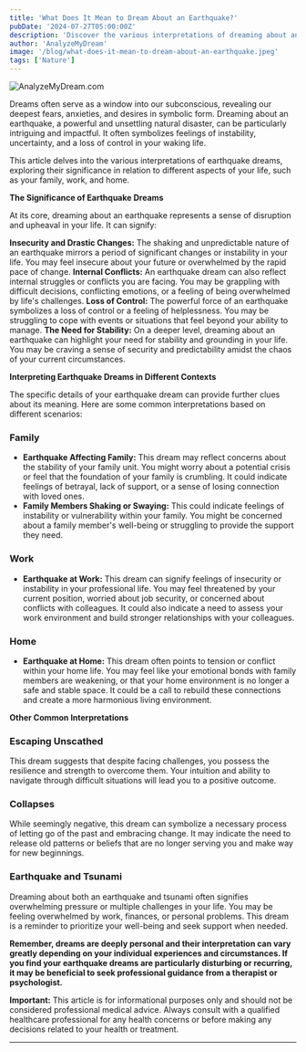 ```yaml
---
title: 'What Does It Mean to Dream About an Earthquake?'
pubDate: '2024-07-27T05:00:00Z'
description: 'Discover the various interpretations of dreaming about an earthquake, from insecurity and drastic changes to internal conflicts.'
author: 'AnalyzeMyDream'
image: '/blog/what-does-it-mean-to-dream-about-an-earthquake.jpeg'
tags: ['Nature']
---
```


![AnalyzeMyDream.com](/blog/what-does-it-mean-to-dream-about-an-earthquake.jpeg)


Dreams often serve as a window into our subconscious, revealing our deepest fears, anxieties, and desires in symbolic form. Dreaming about an earthquake, a powerful and unsettling natural disaster, can be particularly intriguing and impactful. It often symbolizes feelings of instability, uncertainty, and a loss of control in your waking life. 

This article delves into the various interpretations of earthquake dreams, exploring their significance in relation to different aspects of your life, such as your family, work, and home. 

**The Significance of Earthquake Dreams**

At its core, dreaming about an earthquake represents a sense of disruption and upheaval in your life. It can signify:

**Insecurity and Drastic Changes:** The shaking and unpredictable nature of an earthquake mirrors a period of significant changes or instability in your life. You may feel insecure about your future or overwhelmed by the rapid pace of change.
**Internal Conflicts:**  An earthquake dream can also reflect internal struggles or conflicts you are facing. You may be grappling with difficult decisions, conflicting emotions, or a feeling of being overwhelmed by life's challenges.
**Loss of Control:** The powerful force of an earthquake symbolizes a loss of control or a feeling of helplessness. You may be struggling to cope with events or situations that feel beyond your ability to manage.
**The Need for Stability:**  On a deeper level, dreaming about an earthquake can highlight your need for stability and grounding in your life. You may be craving a sense of security and predictability amidst the chaos of your current circumstances.

**Interpreting Earthquake Dreams in Different Contexts**

The specific details of your earthquake dream can provide further clues about its meaning. Here are some common interpretations based on different scenarios:

### Family

- **Earthquake Affecting Family:** This dream may reflect concerns about the stability of your family unit. You might worry about a potential crisis or feel that the foundation of your family is crumbling. It could indicate feelings of betrayal, lack of support, or a sense of losing connection with loved ones.
- **Family Members Shaking or Swaying:** This could indicate feelings of instability or vulnerability within your family. You might be concerned about a family member's well-being or struggling to provide the support they need. 

### Work

- **Earthquake at Work:**  This dream can signify feelings of insecurity or instability in your professional life.  You may feel threatened by your current position, worried about job security, or concerned about conflicts with colleagues. It could also indicate a need to assess your work environment and build stronger relationships with your colleagues.

### Home

- **Earthquake at Home:**  This dream often points to tension or conflict within your home life. You may feel like your emotional bonds with family members are weakening, or that your home environment is no longer a safe and stable space. It could be a call to rebuild these connections and create a more harmonious living environment.

**Other Common Interpretations**

### Escaping Unscathed

This dream suggests that despite facing challenges, you possess the resilience and strength to overcome them. Your intuition and ability to navigate through difficult situations will lead you to a positive outcome.

### Collapses

While seemingly negative, this dream can symbolize a necessary process of letting go of the past and embracing change.  It may indicate the need to release old patterns or beliefs that are no longer serving you and make way for new beginnings.

### Earthquake and Tsunami

Dreaming about both an earthquake and tsunami often signifies overwhelming pressure or multiple challenges in your life. You may be feeling overwhelmed by work, finances, or personal problems. This dream is a reminder to prioritize your well-being and seek support when needed.

**Remember, dreams are deeply personal and their interpretation can vary greatly depending on your individual experiences and circumstances.  If you find your earthquake dreams are particularly disturbing or recurring, it may be beneficial to seek professional guidance from a therapist or psychologist.**

**Important:** This article is for informational purposes only and should not be considered professional medical advice. Always consult with a qualified healthcare professional for any health concerns or before making any decisions related to your health or treatment.

---